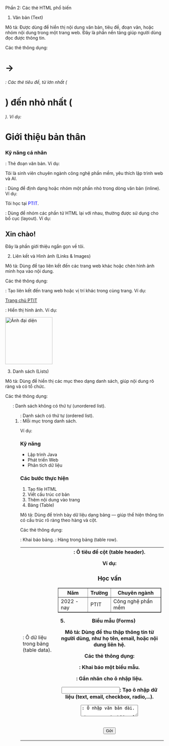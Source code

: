 Phần 2: Các thẻ HTML phổ biến
1. Văn bản (Text)

Mô tả:
Được dùng để hiển thị nội dung văn bản, tiêu đề, đoạn văn, hoặc nhóm nội dung trong một trang web. Đây là phần nền tảng giúp người dùng đọc được thông tin.

Các thẻ thông dụng:

<h1> → <h6>: Các thẻ tiêu đề, từ lớn nhất (<h1>) đến nhỏ nhất (<h6>).
Ví dụ:

<h1>Giới thiệu bản thân</h1>
<h3>Kỹ năng cá nhân</h3>


<p>: Thẻ đoạn văn bản.
Ví dụ:

<p>Tôi là sinh viên chuyên ngành công nghệ phần mềm, yêu thích lập trình web và AI.</p>


<span>: Dùng để định dạng hoặc nhóm một phần nhỏ trong dòng văn bản (inline).
Ví dụ:

<p>Tôi học tại <span style="color: blue;">PTIT</span>.</p>


<div>: Dùng để nhóm các phần tử HTML lại với nhau, thường được sử dụng cho bố cục (layout).
Ví dụ:

<div class="intro">
    <h2>Xin chào!</h2>
    <p>Đây là phần giới thiệu ngắn gọn về tôi.</p>
</div>

2. Liên kết và Hình ảnh (Links & Images)

Mô tả:
Dùng để tạo liên kết đến các trang web khác hoặc chèn hình ảnh minh họa vào nội dung.

Các thẻ thông dụng:

<a>: Tạo liên kết đến trang web hoặc vị trí khác trong cùng trang.
Ví dụ:

<a href="https://ptit.edu.vn" target="_blank">Trang chủ PTIT</a>


<img>: Hiển thị hình ảnh.
Ví dụ:

<img src="avatar.jpg" alt="Ảnh đại diện" width="150">

3. Danh sách (Lists)

Mô tả:
Dùng để hiển thị các mục theo dạng danh sách, giúp nội dung rõ ràng và có tổ chức.

Các thẻ thông dụng:

<ul>: Danh sách không có thứ tự (unordered list).

<ol>: Danh sách có thứ tự (ordered list).

<li>: Mỗi mục trong danh sách.

Ví dụ:

<h3>Kỹ năng</h3>
<ul>
  <li>Lập trình Java</li>
  <li>Phát triển Web</li>
  <li>Phân tích dữ liệu</li>
</ul>

<h3>Các bước thực hiện</h3>
<ol>
  <li>Tạo file HTML</li>
  <li>Viết cấu trúc cơ bản</li>
  <li>Thêm nội dung vào trang</li>
</ol>

4. Bảng (Table)

Mô tả:
Dùng để trình bày dữ liệu dạng bảng — giúp thể hiện thông tin có cấu trúc rõ ràng theo hàng và cột.

Các thẻ thông dụng:

<table>: Khai báo bảng.

<tr>: Hàng trong bảng (table row).

<td>: Ô dữ liệu trong bảng (table data).

<th>: Ô tiêu đề cột (table header).

Ví dụ:

<h3>Học vấn</h3>
<table border="1">
  <tr>
    <th>Năm</th>
    <th>Trường</th>
    <th>Chuyên ngành</th>
  </tr>
  <tr>
    <td>2022 - nay</td>
    <td>PTIT</td>
    <td>Công nghệ phần mềm</td>
  </tr>
</table>

5. Biểu mẫu (Forms)

Mô tả:
Dùng để thu thập thông tin từ người dùng, như họ tên, email, hoặc nội dung liên hệ.

Các thẻ thông dụng:

<form>: Khai báo một biểu mẫu.

<label>: Gắn nhãn cho ô nhập liệu.

<input>: Tạo ô nhập dữ liệu (text, email, checkbox, radio,...).

<textarea>: Ô nhập văn bản dài.

<button>: Nút bấm gửi hoặc thực hiện hành động.

<select> và <option>: Tạo danh sách chọn.

Ví dụ:

<h3>Liên hệ</h3>
<form>
  <label for="name">Họ và tên:</label><br>
  <input type="text" id="name" name="name"><br><br>

  <label for="email">Email:</label><br>
  <input type="email" id="email" name="email"><br><br>

  <label for="message">Nội dung:</label><br>
  <textarea id="message" name="message" rows="4" cols="30"></textarea><br><br>

  <button type="submit">Gửi</button>
</form>
